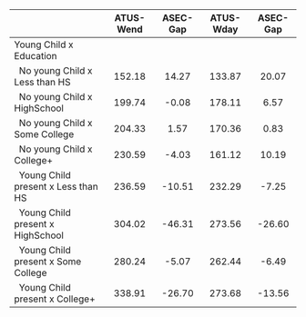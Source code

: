 
|                      |    ATUS-Wend |     ASEC-Gap |    ATUS-Wday |     ASEC-Gap |
| -------------------- | :----------: | :----------: | :----------: | :----------: |
| Young Child x Education |              |              |              |              |
| &nbsp;&nbsp;No young Child x Less than HS |       152.18 |        14.27 |       133.87 |        20.07 |
| &nbsp;&nbsp;No young Child x HighSchool |       199.74 |        -0.08 |       178.11 |         6.57 |
| &nbsp;&nbsp;No young Child x Some College |       204.33 |         1.57 |       170.36 |         0.83 |
| &nbsp;&nbsp;No young Child x College+ |       230.59 |        -4.03 |       161.12 |        10.19 |
| &nbsp;&nbsp;Young Child present x Less than HS |       236.59 |       -10.51 |       232.29 |        -7.25 |
| &nbsp;&nbsp;Young Child present x HighSchool |       304.02 |       -46.31 |       273.56 |       -26.60 |
| &nbsp;&nbsp;Young Child present x Some College |       280.24 |        -5.07 |       262.44 |        -6.49 |
| &nbsp;&nbsp;Young Child present x College+ |       338.91 |       -26.70 |       273.68 |       -13.56 |

